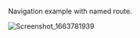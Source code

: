 Navigation example with named route.

![Screenshot_1663781939](https://user-images.githubusercontent.com/52621536/191574355-e838c9ea-138d-434b-933b-0615aadeca2e.png)
